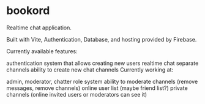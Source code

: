 # bookord

Realtime chat application.

Built with Vite, Authentication, Database, and hosting provided by Firebase.

Currently available features:

authentication system that allows creating new users
realtime chat
separate channels
ability to create new chat channels
Currently working at:

admin, moderator, chatter role system
ability to moderate channels (remove messages, remove channels)
online user list (maybe friend list?)
private channels (online invited users or moderators can see it)
